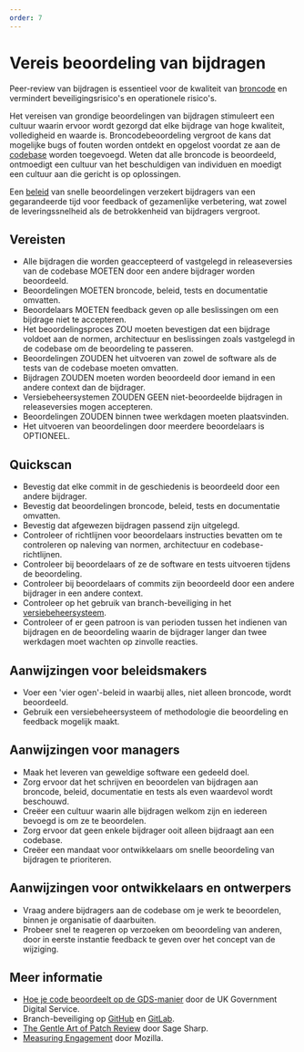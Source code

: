 ```yaml
---
order: 7
---
```


# Vereis beoordeling van bijdragen

Peer-review van bijdragen is essentieel voor de kwaliteit van [broncode](../glossary.md#source-code) en vermindert beveiligingsrisico's en operationele risico's.

Het vereisen van grondige beoordelingen van bijdragen stimuleert een cultuur waarin ervoor wordt gezorgd dat elke bijdrage van hoge kwaliteit, volledigheid en waarde is.
Broncodebeoordeling vergroot de kans dat mogelijke bugs of fouten worden ontdekt en opgelost voordat ze aan de [codebase](../glossary.md#codebase) worden toegevoegd.
Weten dat alle broncode is beoordeeld, ontmoedigt een cultuur van het beschuldigen van individuen en moedigt een cultuur aan die gericht is op oplossingen.

Een [beleid](../glossary.md#policy) van snelle beoordelingen verzekert bijdragers van een gegarandeerde tijd voor feedback of gezamenlijke verbetering, wat zowel de leveringssnelheid als de betrokkenheid van bijdragers vergroot.

## Vereisten

* Alle bijdragen die worden geaccepteerd of vastgelegd in releaseversies van de codebase MOETEN door een andere bijdrager worden beoordeeld.
* Beoordelingen MOETEN broncode, beleid, tests en documentatie omvatten.
* Beoordelaars MOETEN feedback geven op alle beslissingen om een bijdrage niet te accepteren.
* Het beoordelingsproces ZOU moeten bevestigen dat een bijdrage voldoet aan de normen, architectuur en beslissingen zoals vastgelegd in de codebase om de beoordeling te passeren.
* Beoordelingen ZOUDEN het uitvoeren van zowel de software als de tests van de codebase moeten omvatten.
* Bijdragen ZOUDEN moeten worden beoordeeld door iemand in een andere context dan de bijdrager.
* Versiebeheersystemen ZOUDEN GEEN niet-beoordeelde bijdragen in releaseversies mogen accepteren.
* Beoordelingen ZOUDEN binnen twee werkdagen moeten plaatsvinden.
* Het uitvoeren van beoordelingen door meerdere beoordelaars is OPTIONEEL.

## Quickscan

* Bevestig dat elke commit in de geschiedenis is beoordeeld door een andere bijdrager.
* Bevestig dat beoordelingen broncode, beleid, tests en documentatie omvatten.
* Bevestig dat afgewezen bijdragen passend zijn uitgelegd.
* Controleer of richtlijnen voor beoordelaars instructies bevatten om te controleren op naleving van normen, architectuur en codebase-richtlijnen.
* Controleer bij beoordelaars of ze de software en tests uitvoeren tijdens de beoordeling.
* Controleer bij beoordelaars of commits zijn beoordeeld door een andere bijdrager in een andere context.
* Controleer op het gebruik van branch-beveiliging in het [versiebeheersysteem](../glossary.md#version-control).
* Controleer of er geen patroon is van perioden tussen het indienen van bijdragen en de beoordeling waarin de bijdrager langer dan twee werkdagen moet wachten op zinvolle reacties.

## Aanwijzingen voor beleidsmakers

* Voer een 'vier ogen'-beleid in waarbij alles, niet alleen broncode, wordt beoordeeld.
* Gebruik een versiebeheersysteem of methodologie die beoordeling en feedback mogelijk maakt.

## Aanwijzingen voor managers

* Maak het leveren van geweldige software een gedeeld doel.
* Zorg ervoor dat het schrijven en beoordelen van bijdragen aan broncode, beleid, documentatie en tests als even waardevol wordt beschouwd.
* Creëer een cultuur waarin alle bijdragen welkom zijn en iedereen bevoegd is om ze te beoordelen.
* Zorg ervoor dat geen enkele bijdrager ooit alleen bijdraagt aan een codebase.
* Creëer een mandaat voor ontwikkelaars om snelle beoordeling van bijdragen te prioriteren.

## Aanwijzingen voor ontwikkelaars en ontwerpers

* Vraag andere bijdragers aan de codebase om je werk te beoordelen, binnen je organisatie of daarbuiten.
* Probeer snel te reageren op verzoeken om beoordeling van anderen, door in eerste instantie feedback te geven over het concept van de wijziging.

## Meer informatie

* [Hoe je code beoordeelt op de GDS-manier](https://gds-way.cloudapps.digital/manuals/code-review-guidelines.html#content) door de UK Government Digital Service.
* Branch-beveiliging op [GitHub](https://docs.github.com/en/repositories/configuring-branches-and-merges-in-your-repository/defining-the-mergeability-of-pull-requests/about-protected-branches) en [GitLab](https://about.gitlab.com/blog/2014/11/26/keeping-your-code-protected/).
* [The Gentle Art of Patch Review](https://sage.thesharps.us/2014/09/01/the-gentle-art-of-patch-review/) door Sage Sharp.
* [Measuring Engagement](https://docs.google.com/presentation/d/1hsJLv1ieSqtXBzd5YZusY-mB8e1VJzaeOmh8Q4VeMio/edit#slide=id.g43d857af8_0177) door Mozilla.
